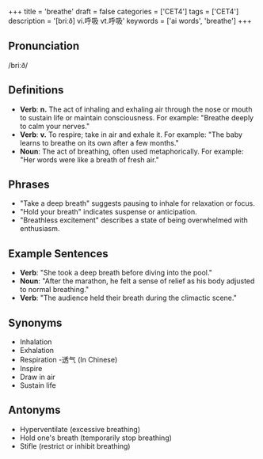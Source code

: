 +++
title = 'breathe'
draft = false
categories = ['CET4']
tags = ['CET4']
description = '[briːð] vi.呼吸 vt.呼吸'
keywords = ['ai words', 'breathe']
+++

## Pronunciation
/briːð/

## Definitions
- **Verb**: **n.** The act of inhaling and exhaling air through the nose or mouth to sustain life or maintain consciousness. For example: "Breathe deeply to calm your nerves."
- **Verb**: **v.** To respire; take in air and exhale it. For example: "The baby learns to breathe on its own after a few months."
- **Noun**: The act of breathing, often used metaphorically. For example: "Her words were like a breath of fresh air."

## Phrases
- "Take a deep breath" suggests pausing to inhale for relaxation or focus.
- "Hold your breath" indicates suspense or anticipation.
- "Breathless excitement" describes a state of being overwhelmed with enthusiasm.

## Example Sentences
- **Verb**: "She took a deep breath before diving into the pool."
- **Noun**: "After the marathon, he felt a sense of relief as his body adjusted to normal breathing."
- **Verb**: "The audience held their breath during the climactic scene."

## Synonyms
- Inhalation
- Exhalation
- Respiration
-透气 (In Chinese)
- Inspire
- Draw in air
- Sustain life

## Antonyms
- Hyperventilate (excessive breathing)
- Hold one's breath (temporarily stop breathing)
- Stifle (restrict or inhibit breathing)
